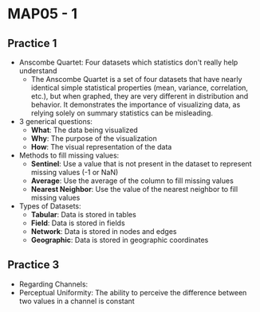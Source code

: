 # MAP05 - 1

## Practice 1

- Anscombe Quartet: Four datasets which statistics don't really help understand
  - The Anscombe Quartet is a set of four datasets that have nearly identical simple statistical properties (mean, variance, correlation, etc.), but when graphed, they are very different in distribution and behavior. It demonstrates the importance of visualizing data, as relying solely on summary statistics can be misleading.
- 3 generical questions:
  - **What**: The data being visualized
  - **Why**: The purpose of the visualization
  - **How**: The visual representation of the data
- Methods to fill missing values:
  - **Sentinel**: Use a value that is not present in the dataset to represent missing values (-1 or NaN)
  - **Average**: Use the average of the column to fill missing values
  - **Nearest Neighbor**: Use the value of the nearest neighbor to fill missing values
- Types of Datasets:
  - **Tabular**: Data is stored in tables
  - **Field**: Data is stored in fields
  - **Network**: Data is stored in nodes and edges
  - **Geographic**: Data is stored in geographic coordinates

## Practice 3

- Regarding Channels:
- Perceptual Uniformity: The ability to perceive the difference between two values in a channel is constant
